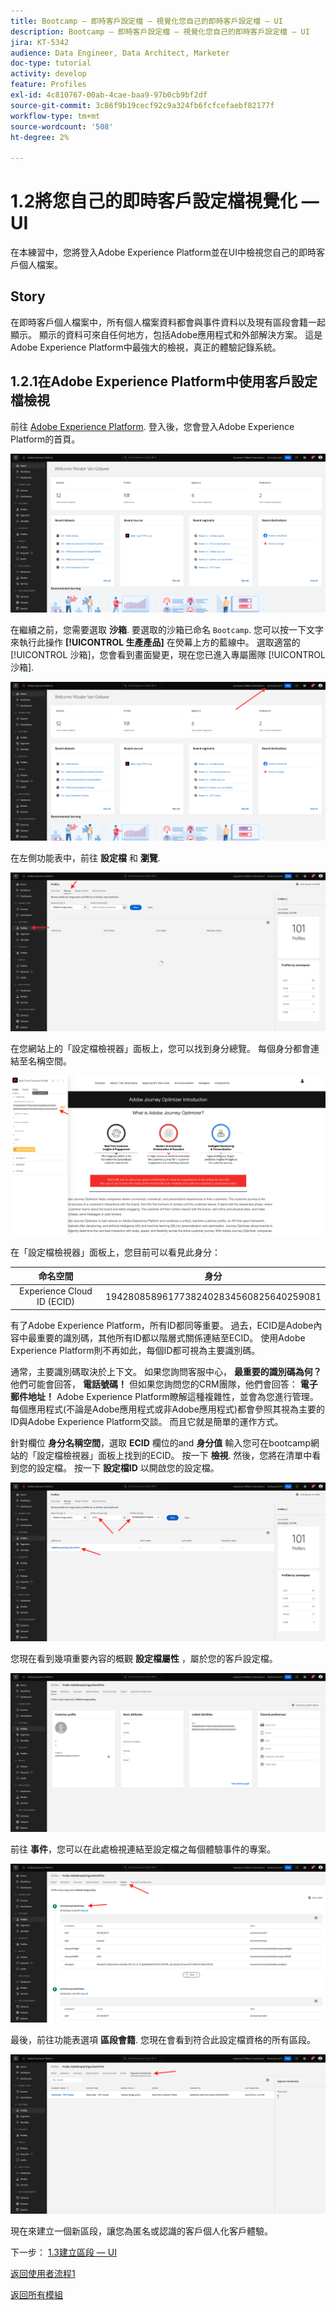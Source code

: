 ```yaml
---
title: Bootcamp — 即時客戶設定檔 — 視覺化您自己的即時客戶設定檔 — UI
description: Bootcamp — 即時客戶設定檔 — 視覺化您自己的即時客戶設定檔 — UI
jira: KT-5342
audience: Data Engineer, Data Architect, Marketer
doc-type: tutorial
activity: develop
feature: Profiles
exl-id: 4c810767-00ab-4cae-baa9-97b0cb9bf2df
source-git-commit: 3c86f9b19cecf92c9a324fb6fcfcefaebf82177f
workflow-type: tm+mt
source-wordcount: '508'
ht-degree: 2%

---
```


# 1.2將您自己的即時客戶設定檔視覺化 — UI

在本練習中，您將登入Adobe Experience Platform並在UI中檢視您自己的即時客戶個人檔案。

## Story

在即時客戶個人檔案中，所有個人檔案資料都會與事件資料以及現有區段會籍一起顯示。 顯示的資料可來自任何地方，包括Adobe應用程式和外部解決方案。 這是Adobe Experience Platform中最強大的檢視，真正的體驗記錄系統。

## 1.2.1在Adobe Experience Platform中使用客戶設定檔檢視

前往 [Adobe Experience Platform](https://experience.adobe.com/platform). 登入後，您會登入Adobe Experience Platform的首頁。

![資料擷取](./images/home.png)

在繼續之前，您需要選取 **沙箱**. 要選取的沙箱已命名 ``Bootcamp``. 您可以按一下文字來執行此操作 **[!UICONTROL 生產產品]** 在熒幕上方的藍線中。 選取適當的 [!UICONTROL 沙箱]，您會看到畫面變更，現在您已進入專屬團隊 [!UICONTROL 沙箱].

![資料擷取](./images/sb1.png)

在左側功能表中，前往 **設定檔** 和 **瀏覽**.

![客戶設定檔](./images/homemenu.png)

在您網站上的「設定檔檢視器」面板上，您可以找到身分總覽。 每個身分都會連結至名稱空間。

![客戶設定檔](./images/identities.png)

在「設定檔檢視器」面板上，您目前可以看見此身分：

| 命名空間 | 身分 |
|:-------------:| :---------------:|
| Experience Cloud ID (ECID) | 19428085896177382402834560825640259081 |

有了Adobe Experience Platform，所有ID都同等重要。 過去，ECID是Adobe內容中最重要的識別碼，其他所有ID都以階層式關係連結至ECID。 使用Adobe Experience Platform則不再如此，每個ID都可視為主要識別碼。

通常，主要識別碼取決於上下文。 如果您詢問客服中心， **最重要的識別碼為何？** 他們可能會回答， **電話號碼！** 但如果您詢問您的CRM團隊，他們會回答： **電子郵件地址！**  Adobe Experience Platform瞭解這種複雜性，並會為您進行管理。 每個應用程式(不論是Adobe應用程式或非Adobe應用程式)都會參照其視為主要的ID與Adobe Experience Platform交談。 而且它就是簡單的運作方式。

針對欄位 **身分名稱空間**，選取 **ECID** 欄位的and **身分值** 輸入您可在bootcamp網站的「設定檔檢視器」面板上找到的ECID。 按一下 **檢視**. 然後，您將在清單中看到您的設定檔。 按一下 **設定檔ID** 以開啟您的設定檔。

![客戶設定檔](./images/popupecid.png)

您現在看到幾項重要內容的概觀 **設定檔屬性** ，屬於您的客戶設定檔。

![客戶設定檔](./images/profile.png)

前往 **事件**，您可以在此處檢視連結至設定檔之每個體驗事件的專案。

![客戶設定檔](./images/profileee.png)

最後，前往功能表選項 **區段會籍**. 您現在會看到符合此設定檔資格的所有區段。

![客戶設定檔](./images/profileseg.png)

現在來建立一個新區段，讓您為匿名或認識的客戶個人化客戶體驗。

下一步： [1.3建立區段 — UI](./ex3.md)

[返回使用者流程1](./uc1.md)

[返回所有模組](../../overview.md)
